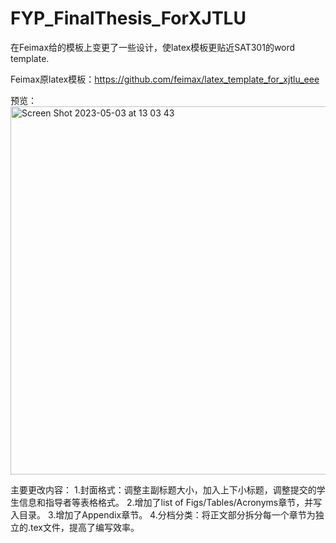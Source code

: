 # FYP_FinalThesis_ForXJTLU
在Feimax给的模板上变更了一些设计，使latex模板更贴近SAT301的word template.

Feimax原latex模板：https://github.com/feimax/latex_template_for_xjtlu_eee

预览：<img width="589" alt="Screen Shot 2023-05-03 at 13 03 43" src="https://user-images.githubusercontent.com/86406000/235836066-1002d529-5b30-4988-b9b3-665b9928731f.png">

主要更改内容：
1.封面格式：调整主副标题大小，加入上下小标题，调整提交的学生信息和指导者等表格格式。
2.增加了list of Figs/Tables/Acronyms章节，并写入目录。
3.增加了Appendix章节。
4.分档分类：将正文部分拆分每一个章节为独立的.tex文件，提高了编写效率。
